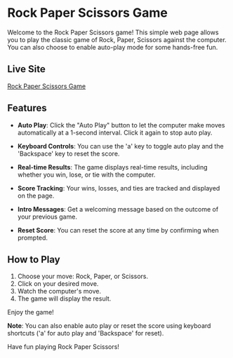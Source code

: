 # Rock Paper Scissors Game

Welcome to the Rock Paper Scissors game! This simple web page allows you to play the classic game of Rock, Paper, Scissors against the computer. You can also choose to enable auto-play mode for some hands-free fun.

## Live Site
[Rock Paper Scissors Game](https://xcordeva.github.io/Rock-Paper-Scirssors-Game/)

## Features

- **Auto Play**: Click the "Auto Play" button to let the computer make moves automatically at a 1-second interval. Click it again to stop auto play.

- **Keyboard Controls**: You can use the 'a' key to toggle auto play and the 'Backspace' key to reset the score.

- **Real-time Results**: The game displays real-time results, including whether you win, lose, or tie with the computer.

- **Score Tracking**: Your wins, losses, and ties are tracked and displayed on the page.

- **Intro Messages**: Get a welcoming message based on the outcome of your previous game.

- **Reset Score**: You can reset the score at any time by confirming when prompted.

## How to Play

1. Choose your move: Rock, Paper, or Scissors.
2. Click on your desired move.
3. Watch the computer's move.
4. The game will display the result.

Enjoy the game!

**Note**: You can also enable auto play or reset the score using keyboard shortcuts ('a' for auto play and 'Backspace' for reset).

Have fun playing Rock Paper Scissors!
